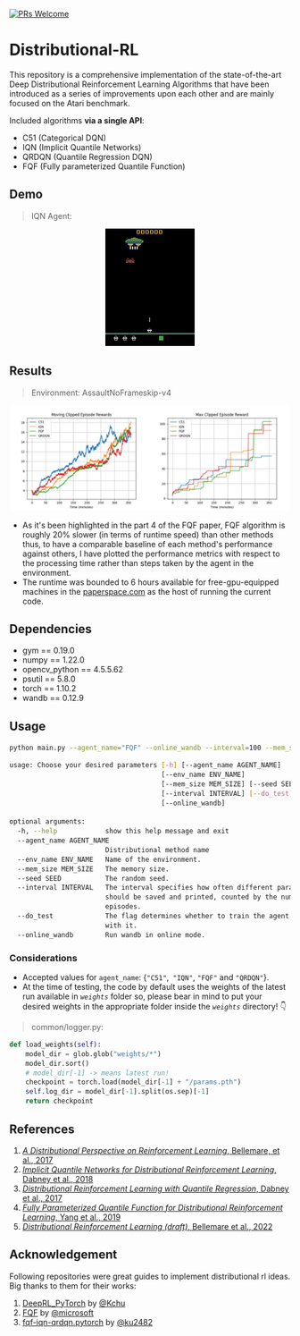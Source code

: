 [![PRs Welcome](https://img.shields.io/badge/PRs-welcome-brightgreen.svg?style=flat-square)](https://makeapullrequest.com) 
# Distributional-RL
This repository is a comprehensive implementation of the state-of-the-art Deep Distributional Reinforcement Learning Algorithms that have been introduced as a series of improvements upon each other and are mainly focused on the Atari benchmark.  

Included algorithms **via a single API**:
- C51 (Categorical DQN)
- IQN (Implicit Quantile Networks)
- QRDQN (Quantile Regression DQN)
- FQF (Fully parameterized Quantile Function)

## Demo
> IQN Agent:
<p align="center">
  <img src="results/demo.gif" >
</p>  

## Results
> Environment: AssaultNoFrameskip-v4
<p align="center">
  <img src="results/result.png" >
</p>  

- As it's been highlighted in the part 4 of the FQF paper, FQF algorithm is roughly 20% slower (in terms of runtime speed) than other methods thus, to have a comparable baseline of each method's performance against others, I have plotted the performance metrics with respect to the processing time rather than steps taken by the agent in the environment.
- The runtime was bounded to 6 hours available for free-gpu-equipped machines in the [paperspace.com](https://paperspace.com/) as the host of running the current code.

## Dependencies
- gym == 0.19.0
- numpy == 1.22.0
- opencv_python == 4.5.5.62
- psutil == 5.8.0
- torch == 1.10.2
- wandb == 0.12.9

## Usage
```bash
python main.py --agent_name="FQF" --online_wandb --interval=100 --mem_size=850000 --env_name="BreakoutNoFrameskip-v4"
```
```bash
usage: Choose your desired parameters [-h] [--agent_name AGENT_NAME]
                                      [--env_name ENV_NAME]
                                      [--mem_size MEM_SIZE] [--seed SEED]
                                      [--interval INTERVAL] [--do_test]
                                      [--online_wandb]

optional arguments:
  -h, --help            show this help message and exit
  --agent_name AGENT_NAME
                        Distributional method name
  --env_name ENV_NAME   Name of the environment.
  --mem_size MEM_SIZE   The memory size.
  --seed SEED           The random seed.
  --interval INTERVAL   The interval specifies how often different parameters
                        should be saved and printed, counted by the number of
                        episodes.
  --do_test             The flag determines whether to train the agent or play
                        with it.
  --online_wandb        Run wandb in online mode.
```
###  Considerations
- Accepted values for `agent_name`: {`"C51"`,` "IQN"`, `"FQF"` and `"QRDQN"`}.
- At the time of testing, the code by default uses the weights of the latest run available in _`weights`_ folder so, please bear in mind to put your desired weights in the appropriate folder inside the _`weights`_ directory! 👇
> common/logger.py:
```python
def load_weights(self):
    model_dir = glob.glob("weights/*")
    model_dir.sort()
    # model_dir[-1] -> means latest run!
    checkpoint = torch.load(model_dir[-1] + "/params.pth")
    self.log_dir = model_dir[-1].split(os.sep)[-1]
    return checkpoint
```

## References
1. [_A Distributional Perspective on Reinforcement Learning_, Bellemare, et al., 2017](https://arxiv.org/abs/1707.06887)
2. [_Implicit Quantile Networks for Distributional Reinforcement Learning_, Dabney et al., 2018](https://arxiv.org/abs/1806.06923)
3. [_Distributional Reinforcement Learning with Quantile Regression_, Dabney et al., 2017](https://arxiv.org/abs/1710.10044)
4. [_Fully Parameterized Quantile Function for Distributional Reinforcement Learning_, Yang et al., 2019](https://arxiv.org/abs/1911.02140)
5. [_Distributional Reinforcement Learning (draft)_, Bellemare et al., 2022](https://www.distributional-rl.org/)

## Acknowledgement
Following repositories were great guides to implement distributional rl ideas. Big thanks to them for their works:
1. [DeepRL_PyTorch](https://github.com/Kchu/DeepRL_PyTorch) by [@Kchu](https://github.com/Kchu)
2. [FQF](https://github.com/microsoft/FQF) by [@microsoft](https://github.com/microsoft)
3. [fqf-iqn-qrdqn.pytorch](https://github.com/ku2482/fqf-iqn-qrdqn.pytorch) by [@ku2482](https://github.com/ku2482)
